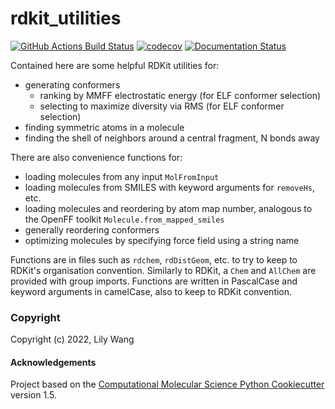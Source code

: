 rdkit_utilities
==============================
[//]: # (Badges)
[![GitHub Actions Build Status](https://github.com/lilyminium/rdkit_utilities/workflows/CI/badge.svg)](https://github.com/lilyminium/rdkit_utilities/actions?query=workflow%3ACI)
[![codecov](https://codecov.io/gh/lilyminium/rdkit_utilities/branch/main/graph/badge.svg)](https://codecov.io/gh/lilyminium/rdkit_utilities/branch/main)
[![Documentation Status](https://readthedocs.org/projects/rdkit_utilities/badge/?version=latest)](https://rdkit_utilities.readthedocs.io/en/latest/?badge=latest)

Contained here are some helpful RDKit utilities for:

* generating conformers
    * ranking by MMFF electrostatic energy (for ELF conformer selection)
    * selecting to maximize diversity via RMS (for ELF conformer selection)
* finding symmetric atoms in a molecule
* finding the shell of neighbors around a central fragment, N bonds away


There are also convenience functions for:

* loading molecules from any input `MolFromInput`
* loading molecules from SMILES with keyword arguments for `removeHs`, etc.
* loading molecules and reordering by atom map number, analogous to the OpenFF toolkit `Molecule.from_mapped_smiles`
* generally reordering conformers
* optimizing molecules by specifying force field using a string name


Functions are in files such as `rdchem`, `rdDistGeom`, etc. to try to keep to
RDKit's organisation convention. Similarly to RDKit, a `Chem` and `AllChem`
are provided with group imports.
Functions are written in PascalCase and keyword arguments in camelCase, also to
keep to RDKit convention.
### Copyright

Copyright (c) 2022, Lily Wang


#### Acknowledgements
 
Project based on the 
[Computational Molecular Science Python Cookiecutter](https://github.com/molssi/cookiecutter-cms) version 1.5.
